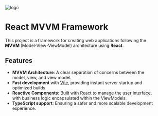 ![logo](https://github.com/user-attachments/assets/6a939700-42a4-48e3-81cd-fd3c1af8b07d)

# React MVVM Framework

This project is a framework for creating web applications following the **MVVM** (Model-View-ViewModel) architecture using **React**.

## Features

- **MVVM Architecture**: A clear separation of concerns between the model, view, and view model.
- **Fast development** with [Vite](https://vitejs.dev/), providing instant server startup and optimized builds.
- **Reactive Components**: Built with React to manage the user interface, with business logic encapsulated within the ViewModels.
- **TypeScript support**: Ensuring a safer and more scalable development experience.
